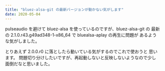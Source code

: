 ```yaml
---
title: "bluez-alsa-git の最新バージョンが動かない気がします"
date: 2020-05-04
---
```


pulseaudio を避けて bluez-alsa を使っているのですが、bluez-alsa-git の
最新の 2.1.0.r43.g49ad348-1-x86_64 で bluealsa-aplay の再生に問題が
あるような気がしました。

とりあえず 2.0.0.r0 に落としたら動いている気がするのでこれで使おうと
思います。
問題切り分けしたいですが、再起動しないと反映しないようなので少し
面倒だなと思いました。

